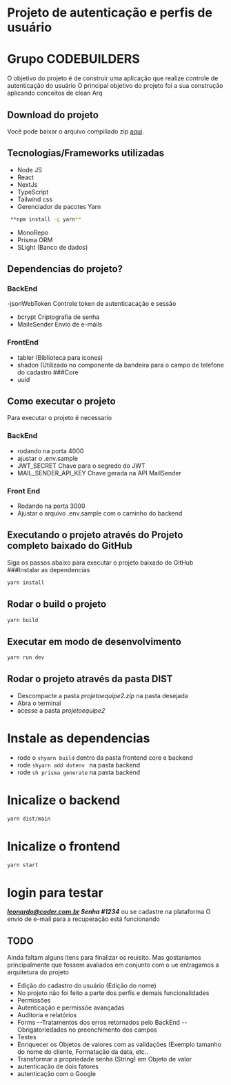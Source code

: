 # Projeto de autenticação e perfis de usuário 
# Grupo CODEBUILDERS

O objetivo do projeto é de construir uma aplicação que realize controle de autenticação do usuário 
O principal objetivo do projeto foi a sua construção aplicando conceitos de clean Arq
## Download do projeto
Você pode baixar o arquivo compiliado zip [aqui](https://github.com/My-Org-Projects/projeto-equipe-2/releases/download/v1.0.0/projetoequipe2.zip).

## Tecnologias/Frameworks utilizadas
- Node JS
- React
- NextJs
- TypeScript
- Tailwind css
- Gerenciador de pacotes Yarn 
```sh
 **npm install -g yarn**
```
- MonoRepo
- Prisma ORM
- SLight (Banco de dados)

## Dependencias do projeto?

### BackEnd
-jsonWebToken
Controle token de autenticacação e sessão
- bcrypt
Criptografia de senha
- MaileSender
  Envio de e-mails
   
### FrontEnd
- tabler (Biblioteca para ícones)
- shadon (Utilizado no componente da bandeira para o campo de telefone do cadastro
###Core
- uuid

##  Como executar o projeto
Para executar o projeto é necessario

### BackEnd
- rodando na porta 4000
- ajustar o .env.sample
- JWT_SECRET 
  Chave para o segredo do JWT
- MAIL_SENDER_API_KEY
  Chave gerada na API MailSender
  
### Front End
- Rodando na porta 3000
- Ajustar o arquivo .env.sample com o caminho do backend
  
## Executando o projeto através do Projeto completo baixado do GitHub
Siga os passos abaixo para executar o projeto baixado do GitHub                                                                                  
###Instalar as dependencias

```sh
yarn install
```
## Rodar o build o projeto

```sh
yarn build
```
## Executar em modo de desenvolvimento
```sh
yarn run dev
```

## Rodar o projeto através da pasta DIST

- Descompacte a pasta _projetoequipe2.zip_ na pasta desejada
- Abra o terminal
- acesse a pasta _projetoequipe2_
# Instale as dependencias
- rode o ```shyarn build``` dentro da pasta frontend core e backend
- rode ```shyarn add dotenv ``` na pasta backend
- rode ```sh prisma generate``` na pasta backend
  
# Inicalize o backend
```sh
yarn dist/main
```  
# Inicalize o frontend
```sh
yarn start
```

# login para testar 
_**leonardo@coder.com.br Senha #1234**_ ou se cadastre na plataforma
O envio de e-mail para a recuperação está funcionando

## TODO
Ainda faltam alguns itens para finalizar os reuisito. Mas gostaríamos principalmente que fossem avaliados em conjunto com o ue entragamos a arquitetura do projeto
- Edição do cadastro do usuário (Edição do nome)
- No projeto não foi feito a parte dos perfis e demais funcionalidades
- Permissões
- Autenticação e permissõe avançadas
- Auditoria e relatórios
- Forms
  --Tratamentos dos erros retornados pelo BackEnd
  --Obrigatoriedades no preenchimento dos campos
- Testes
- Enriquecer os Objetos de valores com as validações (Exemplo tamanho do nome do cliente, Formatação da data, etc..
- Transformar a propriedade senha (String) em Objeto de valor
- autenticação de dois fatores
- autenticação com o Google

  

